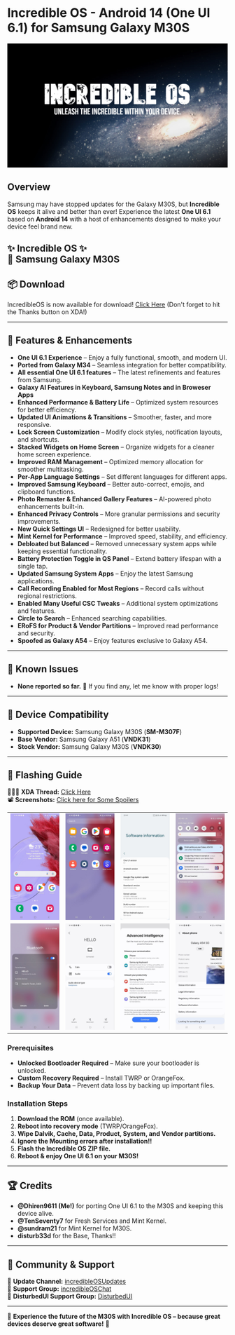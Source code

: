 # Incredible OS - Android 14 (One UI 6.1) for Samsung Galaxy M30S

<p align="center">
  <img src="images/IncredibleOS_For_Galaxy_M30s_UI6.jpg" alt="Incredible OS Banner" width="1080px">
</p>

## Overview

Samsung may have stopped updates for the Galaxy M30S, but **Incredible OS** keeps it alive and better than ever! Experience the latest **One UI 6.1** based on **Android 14** with a host of enhancements designed to make your device feel brand new.

✨ **Incredible OS** ✨  
📱 **Samsung Galaxy M30S**
​
---
## 📦 Download
IncredibleOS is now available for download! [Click Here](https://xdaforums.com/t/rom-14-one-ui-6-1-stable-incredible-os-v3-for-galaxy-m30s.4728388/) (Don't forget to hit the Thanks button on XDA!)

---

## 🌟 Features & Enhancements
- **One UI 6.1 Experience** – Enjoy a fully functional, smooth, and modern UI.
- **Ported from Galaxy M34** – Seamless integration for better compatibility.
- **All essential One UI 6.1 features** – The latest refinements and features from Samsung.
- **Galaxy AI Features in Keyboard, Samsung Notes and in Broweser Apps**
- **Enhanced Performance & Battery Life** – Optimized system resources for better efficiency.
- **Updated UI Animations & Transitions** – Smoother, faster, and more responsive.
- **Lock Screen Customization** – Modify clock styles, notification layouts, and shortcuts.
- **Stacked Widgets on Home Screen** – Organize widgets for a cleaner home screen experience.
- **Improved RAM Management** – Optimized memory allocation for smoother multitasking.
- **Per-App Language Settings** – Set different languages for different apps.
- **Improved Samsung Keyboard** – Better auto-correct, emojis, and clipboard functions.
- **Photo Remaster & Enhanced Gallery Features** – AI-powered photo enhancements built-in.
- **Enhanced Privacy Controls** – More granular permissions and security improvements.
- **New Quick Settings UI** – Redesigned for better usability.
- **Mint Kernel for Performance** – Improved speed, stability, and efficiency.
- **Debloated but Balanced** – Removed unnecessary system apps while keeping essential functionality.
- **Battery Protection Toggle in QS Panel** – Extend battery lifespan with a single tap.
- **Updated Samsung System Apps** – Enjoy the latest Samsung applications.
- **Call Recording Enabled for Most Regions** – Record calls without regional restrictions.
- **Enabled Many Useful CSC Tweaks** – Additional system optimizations and features.
- **Circle to Search** – Enhanced searching capabilities.
- **ERoFS for Product & Vendor Partitions** – Improved read performance and security.
- **Spoofed as Galaxy A54** – Enjoy features exclusive to Galaxy A54.

---

## 🐞 Known Issues
- **None reported so far.** 🚀 If you find any, let me know with proper logs!

---

## 📱 Device Compatibility
- **Supported Device:** Samsung Galaxy M30S (**SM-M307F**)
- **Base Vendor:** Samsung Galaxy A51 (**VNDK31**)
- **Stock Vendor:** Samsung Galaxy M30S (**VNDK30**)

---

## 📓 Flashing Guide
👨🏻‍💻 **XDA Thread:** [Click Here](https://xdaforums.com/t/rom-14-one-ui-6-1-stable-incredible-os-v3-for-galaxy-m30s.4728388/)  
📽 **Screenshots:** [Click here for Some Spoilers](https://t.me/incredibleOSChat/1973)
<table>
  <tr>
    <td><img src="images/1.2.jpg" alt="Screenshot 1" width="200"></td>
    <td><img src="images/1.3.jpg" alt="Screenshot 2" width="200"></td>
    <td><img src="images/1.1.jpg" alt="Screenshot 3" width="200"></td>
    <td><img src="images/1.4.jpg" alt="Screenshot 4" width="200"></td>
  </tr>
  <tr>
    <td><img src="images/1.5.jpg" alt="Screenshot 5" width="200"></td>
    <td><img src="images/1.6.jpg" alt="Screenshot 6" width="200"></td>
    <td><img src="images/1.7.jpg" alt="Screenshot 7" width="200"></td>
    <td><img src="images/1.8.jpg" alt="Screenshot 8" width="200"></td>
  </tr>
</table>

### Prerequisites
- **Unlocked Bootloader Required** – Make sure your bootloader is unlocked.
- **Custom Recovery Required** – Install TWRP or OrangeFox.
- **Backup Your Data** – Prevent data loss by backing up important files.

### Installation Steps
1. **Download the ROM** (once available).
2. **Reboot into recovery mode** (TWRP/OrangeFox).
3. **Wipe Dalvik, Cache, Data, Product, System, and Vendor partitions.**
4. **Ignore the Mounting errors after installation!!**
5. **Flash the Incredible OS ZIP file.**
6. **Reboot & enjoy One UI 6.1 on your M30S!**

---

## 🏆 Credits
- **@Dhiren9611 (Me!)** for porting One UI 6.1 to the M30S and keeping this device alive.
- **@TenSeventy7** for Fresh Services and Mint Kernel.
- **@sundram21** for Mint Kernel for M30S.
- **disturb33d** for the Base, Thanks!!

---

## 📢 Community & Support
📢 **Update Channel:** [incredibleOSUpdates](https://t.me/incredibleOSUpdates)  
💬 **Support Group:** [incredibleOSChat](https://t.me/incredibleOSChat)  
💬 **DisturbedUI Support Group:** [DisturbedUI](https://t.me/disturbedui)  

---

🚀 **Experience the future of the M30S with Incredible OS – because great devices deserve great software!** 🚀
